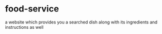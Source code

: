 # food-service
a website which provides you a searched dish along with its ingredients and instructions as well
